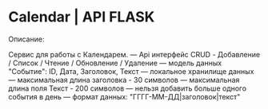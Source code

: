 # Calendar | API FLASK

Описание:

Сервис для работы с Календарем.
— Api интерфейс CRUD - Добавление / Список / Чтение / Обновление / Удаление
— модель данных "Событие": ID, Дата, Заголовок, Текст
— локальное хранилище данных
— максимальная длина заголовка - 30 символов
— максимальная длина поля Текст - 200 символов
— нельзя добавить больше одного события в день
— формат данных: "ГГГГ-ММ-ДД|заголовок|текст"

